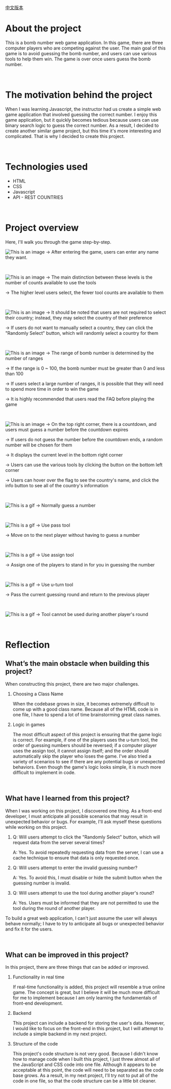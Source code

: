 [中文版本](Readme-Chinese/READMECHINESE.md)

# About the project

This is a bomb number web game application. In this game, there are three computer players who are competing against the user. The main goal of this game is to avoid guessing the bomb number, and users can use various tools to help them win. The game is over once users guess the bomb number.

&nbsp;

# The motivation behind the project

When I was learning Javascript, the instructor had us create a simple web game application that involved guessing the correct number. I enjoy this game application, but it quickly becomes tedious because users can use binary search logic to guess the correct number. As a result, I decided to create another similar game project, but this time it's more interesting and complicated. That is why I decided to create this project.

&nbsp;

# Technologies used

- HTML
- CSS
- Javascript
- API - REST COUNTRIES

&nbsp;

# Project overview

Here, I'll walk you through the game step-by-step.

![This is an image](/img/name.png)
&#8594; After entering the game, users can enter any name they want.

&nbsp;

![This is an image](/img/level.png)
&#8594; The main distinction between these levels is the number of counts available to use the tools

&#8594; The higher level users select, the fewer tool counts are available to them

&nbsp;

![This is an image](/img/country.png)
&#8594; It should be noted that users are not required to select their country; instead, they may select the country of their preference

&#8594; If users do not want to manually select a country, they can click the "Randomly Select" button, which will randomly select a country for them

&nbsp;

![This is an image](/img/range.png)
&#8594; The range of bomb number is determined by the number of ranges

&#8594; If the range is 0 ~ 100, the bomb number must be greater than 0 and less than 100

&#8594; If users select a large number of ranges, it is possible that they will need to spend more time in order to win the game

&#8594; It is highly recommended that users read the FAQ before playing the game

&nbsp;

![This is an image](/img/game.png)
&#8594; On the top right corner, there is a countdown, and users must guess a number before the countdown expires

&#8594; If users do not guess the number before the countdown ends, a random number will be chosen for them

&#8594; It displays the current level in the bottom right corner

&#8594; Users can use the various tools by clicking the button on the bottom left corner

&#8594; Users can hover over the flag to see the country's name, and click the info button to see all of the country's information

&nbsp;

![This is a gif](/img/guess.gif)
&#8594; Normally guess a number

&nbsp;

![This is a gif](/img/pass.gif)
&#8594; Use pass tool

&#8594; Move on to the next player without having to guess a number

&nbsp;

![This is a gif](/img/assign.gif)
&#8594; Use assign tool

&#8594; Assign one of the players to stand in for you in guessing the number

&nbsp;

![This is a gif](/img/reverse.gif)
&#8594; Use u-turn tool

&#8594; Pass the current guessing round and return to the previous player

&nbsp;

![This is a gif](/img/can't-use-tool.gif)
&#8594; Tool cannot be used during another player's round

&nbsp;

# Reflection

## What’s the main obstacle when building this project?

When constructing this project, there are two major challenges.

1. Choosing a Class Name

   When the codebase grows in size, it becomes extremely difficult to come up with a good class name. Because all of the HTML code is in one file, I have to spend a lot of time brainstorming great class names.

2. Logic in games

   The most difficult aspect of this project is ensuring that the game logic is correct. For example, if one of the players uses the u-turn tool, the order of guessing numbers should be reversed; if a computer player uses the assign tool, it cannot assign itself; and the order should automatically skip the player who loses the game. I've also tried a variety of scenarios to see if there are any potential bugs or unexpected behaviors. Even though the game's logic looks simple, it is much more difficult to implement in code.

&nbsp;

## What have I learned from this project?

When I was working on this project, I discovered one thing. As a front-end developer, I must anticipate all possible scenarios that may result in unexpected behavior or bugs. For example, I'll ask myself these questions while working on this project.

1. Q: Will users attempt to click the "Randomly Select" button, which will request data from the server several times?

   A: Yes. To avoid repeatedly requesting data from the server, I can use a cache technique to ensure that data is only requested once.

2. Q: Will users attempt to enter the invalid guessing number?

   A: Yes. To avoid this, I must disable or hide the submit button when the guessing number is invalid.

3. Q: Will users attempt to use the tool during another player's round?

   A: Yes. Users must be informed that they are not permitted to use the tool during the round of another player.

To build a great web application, I can't just assume the user will always behave normally; I have to try to anticipate all bugs or unexpected behavior and fix it for the users.

&nbsp;

## What can be improved in this project?

In this project, there are three things that can be added or improved.

1. Functionality in real time

   If real-time functionality is added, this project will resemble a true online game. The concept is great, but I believe it will be much more difficult for me to implement because I am only learning the fundamentals of front-end development.

2. Backend

   This project can include a backend for storing the user's data. However, I would like to focus on the front-end in this project, but I will attempt to include a simple backend in my next project.

3. Structure of the code

   This project's code structure is not very good. Because I didn't know how to manage code when I built this project, I just threw almost all of the JavaScript and CSS code into one file. Although it appears to be acceptable at this point, the code will need to be separated as the code base grows. As a result, in my next project, I'll try not to put all of the code in one file, so that the code structure can be a little bit cleaner.
